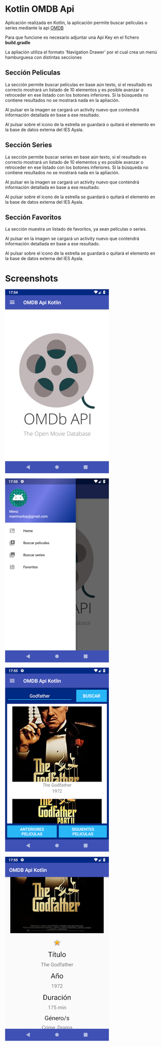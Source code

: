 # **Kotlin OMDB Api**

Aplicación realizada en Kotlin, la aplicación permite buscar películas o series mediante la api [OMDB](http://www.omdbapi.com/) 

Para que funcione es necesario adjuntar una Api Key en el fichero **build.gradle**

La apliación utiliza el formato 'Navigation Drawer' por el cual crea un menú hamburguesa con distintas secciones

## **Sección Peliculas**

La sección permite buscar películas en base aún texto, si el resultado es correcto mostrará un listado de 10 elementos y es posible avanzar o retroceder en ese listado con los botones inferiores. Si la búsqueda no contiene resultados no se mostrará nada en la apliación.

Al pulsar en la imagen se cargará un activity nuevo que contendrá información detallada en base a ese resultado.

Al pulsar sobre el icono de la estrella se guardará o quitará el elemento en la base de datos externa del IES Ayala.

## **Sección Series**

La sección permite buscar series en base aún texto, si el resultado es correcto mostrará un listado de 10 elementos y es posible avanzar o retroceder en ese listado con los botones inferiores. Si la búsqueda no contiene resultados no se mostrará nada en la apliación.

Al pulsar en la imagen se cargará un activity nuevo que contendrá información detallada en base a ese resultado.

Al pulsar sobre el icono de la estrella se guardará o quitará el elemento en la base de datos externa del IES Ayala.

## **Sección Favoritos**

La sección muestra un listado de favoritos, ya sean películas o series.

Al pulsar en la imagen se cargará un activity nuevo que contendrá información detallada en base a ese resultado.

Al pulsar sobre el icono de la estrella se guardará o quitará el elemento en la base de datos externa del IES Ayala.

# **Screenshots**

![Home](home.jpg "Home")

![Menu](menu.jpg "Menu")

![Peliculas](peliculas.jpg "Películas")

![Detalle](detalle.jpg "Detalle")
